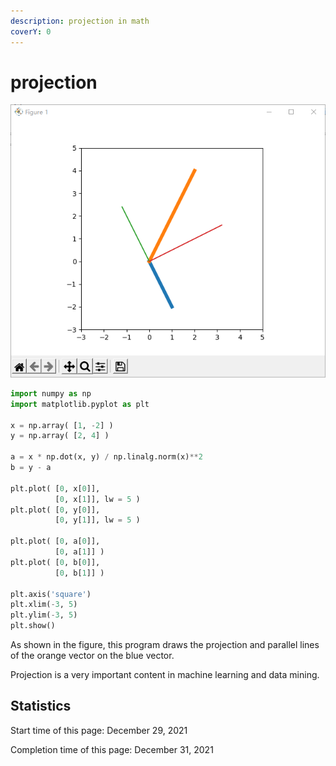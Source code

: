 ```yaml
---
description: projection in math
coverY: 0
---
```


# projection

![orthogonal projection](<../.gitbook/assets/image (11) (1).png>)

```python
import numpy as np
import matplotlib.pyplot as plt

x = np.array( [1, -2] )
y = np.array( [2, 4] )

a = x * np.dot(x, y) / np.linalg.norm(x)**2
b = y - a

plt.plot( [0, x[0]],
          [0, x[1]], lw = 5 )
plt.plot( [0, y[0]],
          [0, y[1]], lw = 5 )

plt.plot( [0, a[0]],
          [0, a[1]] )
plt.plot( [0, b[0]],
          [0, b[1]] )

plt.axis('square')
plt.xlim(-3, 5)
plt.ylim(-3, 5)
plt.show()
```

As shown in the figure, this program draws the projection and parallel lines of the orange vector on the blue vector.

Projection is a very important content in machine learning and data mining.

## Statistics

Start time of this page: December 29, 2021

Completion time of this page: December 31, 2021
